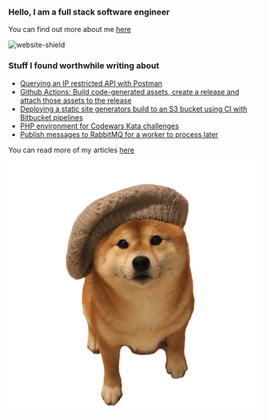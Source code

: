 ### Hello, I am a full stack software engineer

You can find out more about me [here](https://ac93.uk)

![website-shield](https://img.shields.io/website?url=http%3A%2F%2Fac93.uk)

### Stuff I found worthwhile writing about

<!-- BLOG-POST-LIST:START -->
- [Querying an IP restricted API with Postman](https://ac93.uk/articles/postman-query-ip-restricted-api-socks-proxy/)
- [Github Actions: Build code-generated assets, create a release and attach those assets to the release](https://ac93.uk/articles/github-action-php-tcpdf-tag-release/)
- [Deploying a static site generators build to an S3 bucket using CI with Bitbucket pipelines](https://ac93.uk/articles/s3-bucket-hosting-and-bitbucket-pipelines/)
- [PHP environment for Codewars Kata challenges](https://ac93.uk/articles/codewars-php-docker-setup/)
- [Publish messages to RabbitMQ for a worker to process later](https://ac93.uk/articles/php-enqueue-amqp-lib-rabbitmq/)
<!-- BLOG-POST-LIST:END -->

You can read more of my articles [here](https://ac93.uk/articles)


![hello](https://raw.githubusercontent.com/alistaircol/alistaircol/master/assets/bonjour.png)

[stackoverflow]: https://stackoverflow.com/users/5873008/alistaircol
[linkedin]: https://linkedin.com/in/alistaircol
